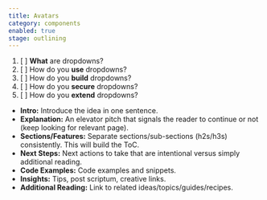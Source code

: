 ```yaml
---
title: Avatars
category: components
enabled: true
stage: outlining
---
```


1. [ ] **What** are dropdowns?
2. [ ] How do you **use** dropdowns?
3. [ ] How do you **build** dropdowns?
4. [ ] How do you **secure** dropdowns?
5. [ ] How do you **extend** dropdowns?


- **Intro:** Introduce the idea in one sentence.
- **Explanation:** An elevator pitch that signals the reader to continue or not (keep looking for relevant page).
- **Sections/Features:** Separate sections/sub-sections (h2s/h3s) consistently. This will build the ToC.
- **Next Steps:** Next actions to take that are intentional versus simply additional reading.
- **Code Examples:** Code examples and snippets.
- **Insights:** Tips, post scriptum, creative links.
- **Additional Reading:** Link to related ideas/topics/guides/recipes.
